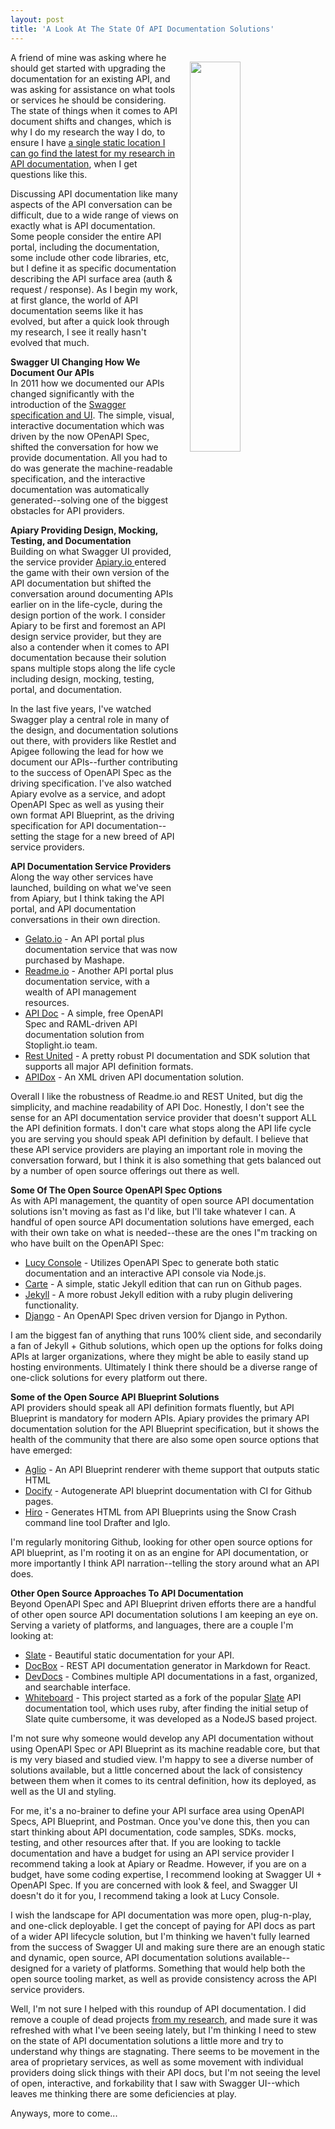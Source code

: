 ```yaml
---
layout: post
title: 'A Look At The State Of API Documentation Solutions'
---
```

<p><img style="padding: 15px;" src="http://kinlane-productions.s3.amazonaws.com/api_evangelist_site/blog/swagger_ui_petstore.png" alt="" width="40%" align="right" /></p>
<p>A friend of mine was asking where he should get started with upgrading the documentation for an existing API, and was asking for assistance on what tools or services he should be considering. The state of things when it comes to API document shifts and changes, which is why I do my research the way I do, to ensure I have <a href="http://documentation.apievangelist.com">a single static location I can go find the latest for my research in API documentation</a>, when I get questions like this.</p>
<p>Discussing API documentation like many aspects of the API conversation can be difficult, due to a wide range of views on exactly what is API documentation. Some people consider the entire API portal, including the documentation, some include other code libraries, etc, but I define it as specific documentation describing the API surface area (auth &amp; request / response). As I begin my work, at first glance, the world of API documentation seems like it has evolved, but after a quick look through my research, I see it really hasn't evolved that much.</p>
<p><strong>Swagger UI Changing How We Document Our APIs</strong><br />In 2011 how we documented our APIs changed significantly with the introduction of the <a href="https://github.com/swagger-api/swagger-ui">Swagger specification and UI</a>. The simple, visual, interactive documentation which was driven by the now OPenAPI Spec, shifted the conversation for how we provide documentation. All you had to do was generate the machine-readable specification, and the interactive documentation was automatically generated--solving one of the biggest obstacles for API providers.</p>
<p><strong>Apiary Providing Design, Mocking, Testing, and Documentation</strong><br />Building on what Swagger UI provided, the service provider <a href="http://apiary.io">Apiary.io </a>entered the game with their own version of the API documentation but shifted the conversation around documenting APIs earlier on in the life-cycle, during the design portion of the work. I consider Apiary to be first and foremost an API design service provider, but they are also a contender when it comes to API documentation because their solution spans multiple stops along the life cycle including design, mocking, testing, portal, and documentation.</p>
<p>In the last five years, I've watched Swagger play a central role in many of the design, and documentation solutions out there, with providers like Restlet and Apigee following the lead for how we document our APIs--further contributing to the success of OpenAPI Spec as the driving specification. I've also watched Apiary evolve as a service, and adopt OpenAPI Spec as well as yusing their own format API Blueprint, as the driving specification for API documentation--setting the stage for a new breed of API service providers.</p>
<p><strong>API Documentation Service Providers</strong><br />Along the way other services have launched, building on what we've seen from Apiary, but I think taking the API portal, and API documentation conversations in their own direction.</p>
<ul>
<li><a href="https://gelato.io/">Gelato.io</a> - An API portal plus documentation service that was now purchased by Mashape.</li>
<li><a href="https://readme.io/">Readme.io</a> - Another API portal plus documentation service, with a wealth of API management resources.</li>
<li><a href="https://api-docs.io/">API Doc</a> - A simple, free OpenAPI Spec and RAML-driven API documentation solution from Stoplight.io team.</li>
<li><a href="https://restunited.com/">Rest United</a> - A pretty robust PI documentation and SDK solution that supports all major API definition formats.</li>
<li><a href="http://apidox.net/">APIDox</a> - An XML driven API documentation solution.</li>
</ul>
<p>Overall I like the robustness of Readme.io and REST United, but dig the simplicity, and machine readability of API Doc. Honestly, I don't see the sense for an API documentation service provider that doesn't support ALL the API definition formats. I don't care what stops along the API life cycle you are serving you should speak API definition by default. I believe that these API service providers are playing an important role in moving the conversation forward, but I think it is also something that gets balanced out by a number of open source offerings out there as well.</p>
<p><strong>Some Of The Open Source OpenAPI Spec Options</strong><br />As with API management, the quantity of open source API documentation solutions isn't moving as fast as I'd like, but I'll take whatever I can. A handful of open source API documentation solutions have emerged, each with their own take on what is needed--these are the ones I"m tracking on who have built on the OpenAPI Spec:</p>
<ul>
<li><a href="https://github.com/lucybot/lucy-console">Lucy Console</a> - Utilizes<span> </span>OpenAPI Spec <span>to generate both static documentation and an interactive API console via Node.js.</span></li>
<li><a href="http://wiredcraft.github.io/carte/">Carte</a> - A simple, static Jekyll edition that can run on Github pages.</li>
<li><a href="https://github.com/aleung/jekyll-swagger-ui/">Jekyll</a> - A more robust Jekyll edition with a ruby plugin delivering functionality.</li>
<li><a href="https://github.com/marcgibbons/django-rest-swagger/">Django</a> - An OpenAPI Spec driven version for Django in Python.</li>
</ul>
<p>I am the biggest fan of anything that runs 100% client side, and secondarily a fan of Jekyll + Github solutions, which open up the options for folks doing APIs at larger organizations, where they might be able to easily stand up hosting environments. Ultimately I think there should be a diverse range of one-click solutions for every platform out there.</p>
<p><strong>Some of the Open Source API Blueprint Solutions</strong><br />API providers should speak all API definition formats fluently, but API Blueprint is mandatory for modern APIs. Apiary provides the primary API documentation solution for the API Blueprint specification, but it shows the health of the community that there are also some open source options that have emerged:</p>
<ul>
<li><a href="https://github.com/danielgtaylor/aglio">Aglio</a> - <span>An API Blueprint renderer with theme support that outputs static HTML</span></li>
<li><a href="https://github.com/kirkstrobeck/blueprint-docify">Docify</a> - <span>Autogenerate API blueprint documentation with CI for Github pages.</span></li>
<li><a href="https://github.com/peterhellberg/hiro/">Hiro</a> - <span>Generates HTML from API Blueprints using the Snow Crash command line tool Drafter and Iglo.</span></li>
</ul>
<p>I'm regularly monitoring Github, looking for other open source options for API blueprint, as I'm rooting it on as an engine for API documentation, or more importantly I think API narration--telling the story around what an API does.</p>
<p><strong>Other Open Source Approaches To API Documentation</strong><br />Beyond OpenAPI Spec and API Blueprint driven efforts there are a handful of other open source API documentation solutions I am keeping an eye on. Serving a variety of platforms, and languages, there are a couple I'm looking at:</p>
<ul>
<li><a href="https://github.com/lord/slate">Slate</a> - <span>Beautiful static documentation for your API.</span></li>
<li><a href="https://github.com/mapbox/docbox">DocBox</a> - <span>REST API documentation generator in Markdown for React.</span></li>
<li><a href="https://github.com/Thibaut/devdocs">DevDocs</a> - Combines<span> multiple API documentations in a fast, organized, and searchable interface.</span></li>
<li><a href="https://github.com/mpociot/whiteboard">Whiteboard</a> - <span>This project started as a fork of the popular </span><a href="https://github.com/tripit/slate">Slate</a><span> API documentation tool, which uses ruby, after finding the initial setup of Slate quite cumbersome, it was developed as a NodeJS based project.</span></li>
</ul>
<p>I'm not sure why someone would develop any API documentation without using OpenAPI Spec or API Blueprint as its machine readable core, but that is my very biased and studied view. I'm happy to see a diverse number of solutions available, but a little concerned about the lack of consistency between them when it comes to its central definition, how its deployed, as well as the UI and styling.</p>
<p>For me, it's a no-brainer to define your API surface area using OpenAPI Specs, API Blueprint, and Postman. Once you've done this, then you can start thinking about API documentation, code samples, SDKs. mocks, testing, and other resources after that. If you are looking to tackle documentation and have a budget for using an API service provider I recommend taking a look at Apiary or Readme. However, if you are on a budget, have some coding expertise, I recommend looking at Swagger UI + OpenAPI Spec. If you are concerned with look &amp; feel, and Swagger UI doesn't do it for you, I recommend taking a look at Lucy Console.</p>
<p>I wish the landscape for API documentation was more open, plug-n-play, and one-click deployable. I get the concept of paying for API docs as part of a wider API lifecycle solution, but I'm thinking we haven't fully learned from the success of Swagger UI and making sure there are an enough static and dynamic, open source, API documentation solutions available--designed for a variety of platforms. Something that would help both the open source tooling market, as well as provide consistency across the API service providers.</p>
<p>Well, I'm not sure I helped with this roundup of API documentation. I did remove a couple of dead projects <a href="http://documentation.apievangelist.com">from my research</a>, and made sure it was refreshed with what I've been seeing lately, but I'm thinking I need to stew on the state of API documentation solutions a little more and try to understand why things are stagnating. There seems to be movement in the area of proprietary services, as well as some movement with individual providers doing slick things with their API docs, but I'm not seeing the level of open, interactive, and forkability that I saw with Swagger UI--which leaves me thinking there are some deficiencies at play.</p>
<p>Anyways, more to come...</p>